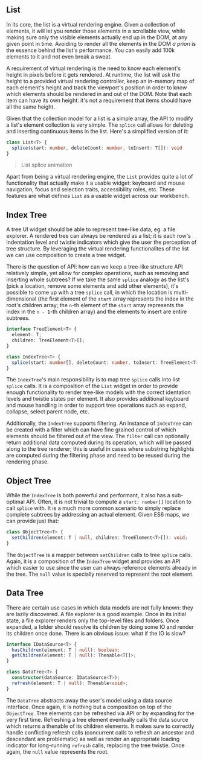 ## List

In its core, the list is a virtual rendering engine. Given a collection of elements, it will let you render those elements in a scrollable view, while making sure only the visible elements actually end up in the DOM, at any given point in time. Avoiding to render all the elements in the DOM _a priori_ is the essence behind the list's performance. You can easily add 100k elements to it and not even break a sweat.

A requirement of virtual rendering is the need to know each element's height in pixels before it gets rendered. At runtime, the list will ask the height to a provided virtual rendering controller, keep an in-memory map of each element's height and track the viewport's position in order to know which elements should be rendered in and out of the DOM. Note that each item can have its own height: it's not a requirement that items should have all the same height.

Given that the collection model for a list is a simple array, the API to modify a list's element collection is very simple. The `splice` call allows for deleting and inserting continuous items in the list. Here's a simplified version of it:

```ts
class List<T> {
  splice(start: number, deleteCount: number, toInsert: T[]): void
}
```

> List splice animation

Apart from being a virtual rendering engine, the `List` provides quite a lot of functionality that actually make it a usable widget: keyboard and mouse navigation, focus and selection traits, accessibility roles, etc. These features are what defines `List` as a usable widget across our workbench.

## Index Tree

A tree UI widget should be able to represent tree-like data, eg. a file explorer. A rendered tree can always be rendered as a list; it is each row's indentation level and twistie indicators which give the user the perception of tree structure. By leveraging the virtual rendering functionalites of the list we can use composition to create a tree widget.

There is the question of API: how can we keep a tree-like structure API relatively simple, yet allow for complex operations, such as removing and inserting whole subtrees? If we take the same `splice` analogy as the list's (pick a location, remove some elements and add other elements), it's possible to come up with a tree `splice` call, in which the location is multi-dimensional (the first element of the `start` array represents the index in the root's children array; the `n`-th element of the `start` array represents the index in the `n - 1`-th children array) and the elements to insert are entire subtrees.

```ts
interface TreeElement<T> {
  element: T;
  children: TreeElement<T>[];
}

class IndexTree<T> {
  splice(start: number[], deleteCount: number, toInsert: TreeElement<T>[]): void;
}
```

The `IndexTree`'s main responsibility is to map tree `splice` calls into list `splice` calls. It is a composition of the `List` widget in order to provide enough functionality to render tree-like models with the correct identation levels and twistie states per element. It also provides additional keyboard and mouse handling in order to support tree operations such as expand, collapse, select parent node, etc.

Additionally, the `IndexTree` supports filtering. An instance of `IndexTree` can be created with a filter which can have fine grained control of which elements should be filtered out of the view. The `filter` call can optionally return additional data computed during its operation, which will be passed along to the tree renderer; this is useful in cases where substring highlights are computed during the filtering phase and need to be reused during the rendering phase.

## Object Tree

While the `IndexTree` is both powerful and performant, it also has a sub-optimal API. Often, it is not trivial to compute a `start: number[]` location to call `splice` with. It is a much more common scenario to simply replace complete subtrees by addressing an actual element. Given ES6 maps, we can provide just that:

```ts
class ObjectTree<T> {
  setChildren(element: T | null, children: TreeElement<T>[]): void;
}
```

The `ObjectTree` is a mapper between `setChildren` calls to tree `splice` calls. Again, it is a composition of the `IndexTree` widget and provides an API which easier to use since the user can always reference elements already in the tree. The `null` value is specially reserved to represent the root element.

## Data Tree

There are certain use cases in which data models are not fully known: they are lazily discovered. A file explorer is a good example. Once in its initial state, a file explorer renders only the top-level files and folders. Once expanded, a folder should resolve its children by doing some IO and render its children once done. There is an obvious issue: what if the IO is slow?

```ts
interface IDataSource<T> {
  hasChildren(element: T | null): boolean;
  getChildren(element: T | null): Thenable<T[]>;
}

class DataTree<T> {
  constructor(dataSource: IDataSource<T>);
  refresh(element: T | null): Thenable<void>;
}
```

The `DataTree` abstracts away the user's model using a data source interface. Once again, it is nothing but a composition on top of the `ObjectTree`. Tree elements can be refreshed via API or by expanding for the very first time. Refreshing a tree element eventually calls the data source which returns a thenable of its children elements. It makes sure to correctly handle conflicting refresh calls (concurrent calls to refresh an ancestor and descendant are problematic) as well as render an appropriate loading indicator for long-running `refresh` calls, replacing the tree twistie. Once again, the `null` value represents the root.